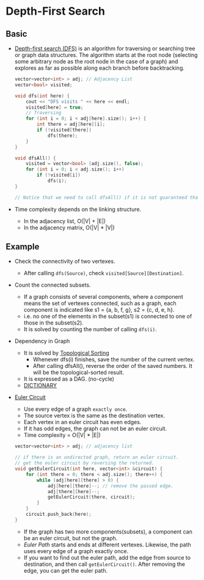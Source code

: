 # Depth-First Search

## Basic

- [Depth-first search (DFS)](https://en.wikipedia.org/wiki/Depth-first_search) is an algorithm for traversing or searching tree or graph data structures. The algorithm starts at the root node (selecting some arbitrary node as the root node in the case of a graph) and explores as far as possible along each branch before backtracking.

	``` c++
	vector<vector<int> > adj; // Adjacency List
	vector<bool> visited;

	void dfs(int here) {
		cout << "DFS visits " << here << endl;
		visited[here] = true;
		// Traversing 
		for (int i = 0; i < adj[here].size(); i++) {
			int there = adj[here][i];
			if (!visited[there])
				dfs(there);
		}
	}

	void dfsAll() {
		visited = vector<bool> (adj.size(), false);
		for (int i = 0; i < adj.size(); i++)
			if (!visited[i])
				dfs(i);
	}

	// Notice that we need to call dfsAll() if it is not guaranteed that all vertex is connected.
	```

- Time complexity depends on the linking structure. 
	- In the adjacency list, O(|V| + |E|)
	- In the adjacency matrix, O(|V| * |V|)


## Example

- Check the connectivity of two vertexes.
	- After calling `dfs(Source)`, check `visited[Source][Destination]`.
- Count the connected subsets.
	- If a graph consists of several components, where a component means the set of vertexes connected, such as a graph, each component is indicated like s1 = {a, b, f, g}, s2 = {c, d, e, h}.
	- i.e. no one of the elements in the subset(s1) is connected to one of those in the subset(s2).
	- It is solved by counting the number of calling `dfs(i)`.
- Dependency in Graph
	- It is solved by [Topological Sorting](https://en.wikipedia.org/wiki/Topological_sorting)
		- Whenever dfs(i) finishes, save the number of the current vertex.
		- After calling dfsAll(), reverse the order of the saved numbers. It will be the topological-sorted result.
	- It is expressed as a DAG. (no-cycle)
	- [DICTIONARY](./DICTIONARY.cpp)
- [Euler Circuit](https://jlmartin.ku.edu/~jlmartin/courses/math105-F11/Lectures/chapter5-part2.pdf)
	- Use every edge of a graph `exactly once`.
	- The source vertex is the same as the destination vertex.
	- Each vertex in an euler circuit has even edges.
	- If it has odd edges, the graph can not be an euler circuit.
	- Time complexity = O(|V| * |E|)
	
	``` c++
	vector<vector<int> > adj; // adjacency list

	// if there is an undirected graph, return an euler circuit.
	// get the euler circuit by reversing the returned.
	void getEulerCircuit(int here, vector<int> &circuit) {
		for (int there = 0; there < adj.size(); there++) {
			while (adj[here][there] > 0) {
				adj[here][there]--; // remove the passed edge.
				adj[there][here]--;
				getEulerCircuit(there, circuit);
			}
		}
		circuit.push_back(here);
	}
	```

	- If the graph has two more components(subsets), a component can be an euler circuit, but not the graph.
	- _Euler Path_ starts and ends at different vertexes. Likewise, the path uses every edge of a graph exactly once.
	- If you want to find out the euler path, add the edge from source to destination, and then call `getEulerCircuit()`. After removing the edge, you can get the euler path.
